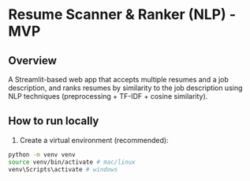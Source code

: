 # Resume Scanner & Ranker (NLP) - MVP


## Overview
A Streamlit-based web app that accepts multiple resumes and a job description, and ranks resumes by similarity to the job description using NLP techniques (preprocessing + TF-IDF + cosine similarity).


## How to run locally
1. Create a virtual environment (recommended):


```bash
python -m venv venv
source venv/bin/activate # mac/linux
venv\Scripts\activate # windows